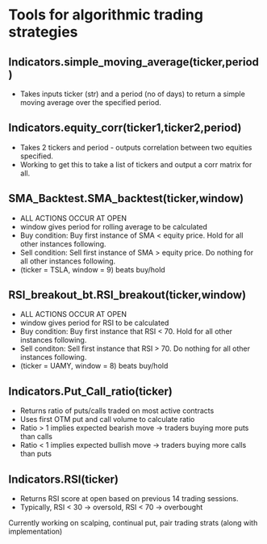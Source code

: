 # Tools for algorithmic trading strategies 

## Indicators.simple_moving_average(ticker,period)
*  Takes inputs ticker (str) and a period (no of days) to return a simple moving average over the specified period. 

## Indicators.equity_corr(ticker1,ticker2,period)
* Takes 2 tickers and period - outputs correlation between two equities specified.
* Working to get this to take a list of tickers and output a corr matrix for all. 

## SMA_Backtest.SMA_backtest(ticker,window)
*  ALL ACTIONS OCCUR AT OPEN
*  window gives period for rolling average to be calculated 
*  Buy condition: Buy first instance of SMA < equity price. Hold for all other instances following.
*  Sell condition: Sell first instance of SMA > equity price. Do nothing for all other instances following.
*  (ticker = TSLA, window = 9) beats buy/hold

## RSI_breakout_bt.RSI_breakout(ticker,window)
*  ALL ACTIONS OCCUR AT OPEN
*  window gives period for RSI to be calculated
*  Buy condition: Buy first instance that RSI < 70. Hold for all other instances following.
*  Sell conditon: Sell first instance that RSI > 70. Do nothing for all other instances following.
*  (ticker = UAMY, window = 8) beats buy/hold
    
## Indicators.Put_Call_ratio(ticker)
*  Returns ratio of puts/calls traded on most active contracts
*  Uses first OTM put and call volume to calculate ratio
*  Ratio > 1 implies expected bearish move -> traders buying more puts than calls
*  Ratio < 1 implies expected bullish move -> traders buying more calls than puts


## Indicators.RSI(ticker)
*  Returns RSI score at open based on previous 14 trading sessions.
*  Typically, RSI < 30 -> oversold, RSI < 70 -> overbought

Currently working on scalping, continual put, pair trading strats (along with implementation)
